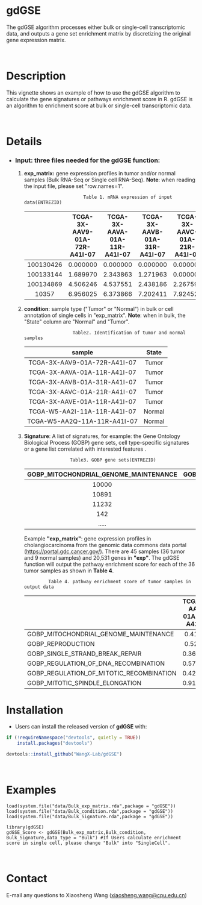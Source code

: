 # gdGSE

The gdGSE algorithm processes either bulk or single-cell transcriptomic data, and outputs a gene set enrichment matrix by discretizing the original gene expression matrix. 

&nbsp;

# Description

This vignette shows an example of how to use the gdGSE algorithm to calculate the gene signatures or pathways enrichment score in R. gdGSE is an algorithm to enrichment score at bulk or single-cell transcriptomic data. 

&nbsp;

# Details

+ ### Input: three files needed for the gdGSE function:

  1. **exp_matrix:** gene expression profiles in tumor and/or normal samples (Bulk RNA-Seq or Single cell  RNA-Seq). **Note**: when reading the input file, please set "row.names=1". 

     ```
                           Table 1. mRNA expression of input data(ENTREZID)
     ```

     |           | TCGA-3X-AAV9-01A-72R-A41I-07 | TCGA-3X-AAVA-01A-11R-A41I-07 | TCGA-3X-AAVB-01A-31R-A41I-07 | TCGA-3X-AAVC-01A-21R-A41I-07 | TCGA-3X-AAVE-01A-11R-A41I-07 |
     | :-------: | :--------------------------: | :--------------------------: | :--------------------------: | :--------------------------: | :--------------------------: |
     | 100130426 |           0.000000           |           0.000000           |           0.000000           |           0.000000           |           0.000000           |
     | 100133144 |           1.689970           |           2.343863           |           1.271963           |           0.000000           |           3.066434           |
     | 100134869 |           4.506246           |           4.537551           |           2.438186           |           2.267596           |           3.105058           |
     |   10357   |           6.956025           |           6.373866           |           7.202411           |           7.924523           |           6.919972           |

     

  2. **condition**: sample type ("Tumor" or "Normal") in bulk or cell annotation of single cells in "exp_matrix". **Note**: when in bulk, the "State" column are "Normal" and "Tumor".

     ```
                       Table2. Identification of tumor and normal samples
     ```

     |            sample            | State  |
     | :--------------------------: | :----: |
     | TCGA-3X-AAV9-01A-72R-A41I-07 | Tumor  |
     | TCGA-3X-AAVA-01A-11R-A41I-07 | Tumor  |
     | TCGA-3X-AAVB-01A-31R-A41I-07 | Tumor  |
     | TCGA-3X-AAVC-01A-21R-A41I-07 | Tumor  |
     | TCGA-3X-AAVE-01A-11R-A41I-07 | Tumor  |
     | TCGA-W5-AA2I-11A-11R-A41I-07 | Normal |
     | TCGA-W5-AA2Q-11A-11R-A41I-07 | Normal |

     

  3. **Signature**: A list  of signatures, for example: the Gene Ontology Biological Process (GOBP) gene sets, cell type-specific signatures or a gene list correlated with interested features . 

     ```
                      Table3. GOBP gene sets(ENTREZID)
     ```

     | GOBP_MITOCHONDRIAL_GENOME_MAINTENANCE | GOBP_REPRODUCTION | GOBP_SINGLE_STRAND_BREAK_REPAIR |
     | :-----------------------------------: | :---------------: | :-----------------------------: |
     |                 10000                 |        100        |            100133315            |
     |                 10891                 |       10007       |              1161               |
     |                 11232                 |     100125288     |               142               |
     |                  142                  |     100130958     |             200558              |
     |                 .....                 |       .....       |              .....              |

     Example **"exp_matrix"**: gene expression profiles in cholangiocarcinoma from the genomic data commons data portal (<https://portal.gdc.cancer.gov/>). There are 45 samples (36 tumor and 9 normal samples) and 20,531 genes in **"exp"**. The gdGSE function will output the pathway enrichment score for each of the 36 tumor samples as shown in **Table 4**. 

     ```
              Table 4. pathway enrichment score of tumor samples in output data
     ```

     |                                          | TCGA-3X-AAV9-01A-72R-A41I-07 | TCGA-3X-AAVA-01A-11R-A41I-07 |
     | ---------------------------------------- | :--------------------------: | :--------------------------: |
     | GOBP_MITOCHONDRIAL_GENOME_MAINTENANCE    |           0.419354           |          0.4193548           |
     | GOBP_REPRODUCTION                        |           0.527494           |          0.4249830           |
     | GOBP_SINGLE_STRAND_BREAK_REPAIR          |          0.3636364           |          0.3636364           |
     | GOBP_REGULATION_OF_DNA_RECOMBINATION     |          0.5789474           |          0.4812030           |
     | GOBP_REGULATION_OF_MITOTIC_RECOMBINATION |          0.4285714           |          0.4285714           |
     | GOBP_MITOTIC_SPINDLE_ELONGATION          |          0.9166667           |          0.8333333           |

     

# Installation

- Users can install the released version of **gdGSE** with:
  &nbsp;

```R
if (!requireNamespace("devtools", quietly = TRUE))
    install.packages("devtools")

devtools::install_github("WangX-Lab/gdGSE")
```

&nbsp;

# Examples

```
load(system.file("data/Bulk_exp_matrix.rda",package = "gdGSE"))
load(system.file("data/Bulk_condition.rda",package = "gdGSE"))
load(system.file("data/Bulk_Signature.rda",package = "gdGSE"))

library(gdGSE)
gdGSE_Score <- gdGSE(Bulk_exp_matrix,Bulk_condition, Bulk_Signature,data_type = "Bulk") #If Users calculate enrichment score in single cell, please change "Bulk" into "SingleCell".
```

&nbsp;

# Contact

E-mail any questions to Xiaosheng Wang (xiaosheng.wang@cpu.edu.cn)
